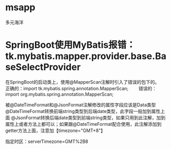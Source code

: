 # msapp
多元海洋

# SpringBoot使用MyBatis报错：tk.mybatis.mapper.provider.base.BaseSelectProvider

在SpringBoot的启动类上，使用@MapperScan注解时引入了错误的包下的。　　
正确的：import tk.mybatis.spring.annotation.MapperScan;　　
错误的：import org.mybatis.spring.annotation.MapperScan;


被@DateTimeFormat和@JsonFormat注解修改的属性字段应该是Data类型
@DateTimeFormat转换前端string类型到后端date类型，此字段一般加到属性上面
@JsonFormat转换后端date类型到前端string类型，如果只用到此注解，加到属性上或者方法上都可以；如果跟@DateTimeFormat配合使用，此注解添加到getter方法上面，注意加【timezone="GMT+8"】

指定时区：serverTimezone=GMT%2B8 
